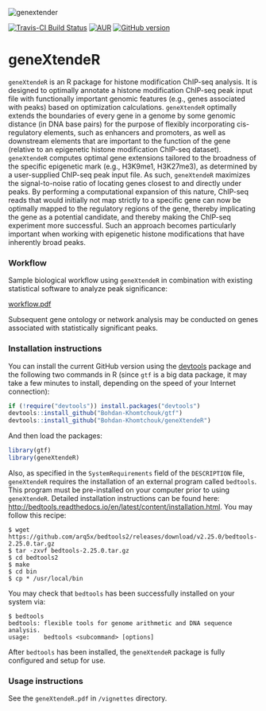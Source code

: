 ![genextender](https://cloud.githubusercontent.com/assets/9893806/16898879/d14647c6-4bba-11e6-93d5-90bc802ac8e9.png)

[![Travis-CI Build Status](https://travis-ci.org/Bohdan-Khomtchouk/geneXtendeR.svg?branch=master)](https://travis-ci.org/Bohdan-Khomtchouk/geneXtendeR)
[![AUR](https://img.shields.io/aur/license/yaourt.svg?maxAge=2592000)]()
[![GitHub version](https://badge.fury.io/gh/Bohdan-Khomtchouk%2FgeneXtendeR.svg)](https://badge.fury.io/gh/Bohdan-Khomtchouk%2FgeneXtendeR)
# geneXtendeR

`geneXtendeR` is an R package for histone modification ChIP-seq analysis.  It is designed to optimally annotate a histone modification ChIP-seq peak input file with functionally important genomic features (e.g., genes associated with peaks) based on optimization calculations.  `geneXtendeR` optimally extends the boundaries of every gene in a genome by some genomic distance (in DNA base pairs) for the purpose of flexibly incorporating cis-regulatory elements, such as enhancers and promoters, as well as downstream elements that are important to the function of the gene (relative to an epigenetic histone modification ChIP-seq dataset). `geneXtendeR` computes optimal gene extensions tailored to the broadness of the specific epigenetic mark (e.g., H3K9me1, H3K27me3), as determined by a user-supplied ChIP-seq peak input file. As such, `geneXtendeR` maximizes the signal-to-noise ratio of locating genes closest to and directly under peaks. By performing a computational expansion of this nature, ChIP-seq reads that would initially not map strictly to a specific gene can now be optimally mapped to the regulatory regions of the gene, thereby implicating the gene as a potential candidate, and thereby making the ChIP-seq experiment more successful. Such an approach becomes particularly important when working with epigenetic histone modifications that have inherently broad peaks.

### Workflow

Sample biological workflow using `geneXtendeR` in combination with existing statistical software to analyze peak significance:

[workflow.pdf](https://github.com/Bohdan-Khomtchouk/geneXtendeR/files/367687/workflow.pdf)

Subsequent gene ontology or network analysis may be conducted on genes associated with statistically significant peaks.

### Installation instructions

You can install the current GitHub version using the [devtools](https://github.com/hadley/devtools) package and the following two commands in R (since `gtf` is a big data package, it may take a few minutes to install, depending on the speed of your Internet connection):
```R
if (!require("devtools")) install.packages("devtools")
devtools::install_github("Bohdan-Khomtchouk/gtf")
devtools::install_github("Bohdan-Khomtchouk/geneXtendeR")
```
And then load the packages:
```R
library(gtf)
library(geneXtendeR)
```

Also, as specified in the `SystemRequirements` field of the `DESCRIPTION` file, `geneXtendeR` requires the installation of an external program called `bedtools`.  This program must be pre-installed on your computer prior to using `geneXtendeR`.  Detailed installation instructions can be found here: http://bedtools.readthedocs.io/en/latest/content/installation.html.  You may follow this recipe:  

```shell
$ wget https://github.com/arq5x/bedtools2/releases/download/v2.25.0/bedtools-2.25.0.tar.gz
$ tar -zxvf bedtools-2.25.0.tar.gz
$ cd bedtools2
$ make
$ cd bin
$ cp * /usr/local/bin
```

You may check that `bedtools` has been successfully installed on your system via:

```shell
$ bedtools
bedtools: flexible tools for genome arithmetic and DNA sequence analysis.
usage:    bedtools <subcommand> [options]
```

After `bedtools` has been installed, the `geneXtendeR` package is fully configured and setup for use.

### Usage instructions
See the `geneXtendeR.pdf` in `/vignettes` directory.


